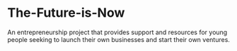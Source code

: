 # The-Future-is-Now
An entrepreneurship project that provides support and resources for young people seeking to launch their own businesses and start their own ventures.
